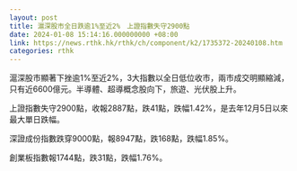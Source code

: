 ```yaml
---
layout: post
title: 滬深股市全日跌逾1%至近2%　上證指數失守2900點
date: 2024-01-08 15:14:16.000000000 +08:00
link: https://news.rthk.hk/rthk/ch/component/k2/1735372-20240108.htm
categories: rthk
---
```


滬深股市顯著下挫逾1%至近2%，3大指數以全日低位收市，兩市成交明顯縮減，只有近6600億元。半導體、超導概念股向下，旅遊、光伏股上升。

上證指數失守2900點，收報2887點，跌41點，跌幅1.42%，是去年12月5日以來最大單日跌幅。

深證成份指數跌穿9000點，報8947點，跌168點，跌幅1.85%。

創業板指數報1744點，跌31點，跌幅1.76%。
